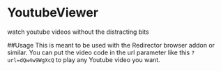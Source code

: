 # YoutubeViewer
watch youtube videos without the distracting bits

##Usage
This is meant to be used with the Redirector browser addon or similar. You can put the video code in the url parameter like this ``?url=dQw4w9WgXcQ`` to play any Youtube video you want.
